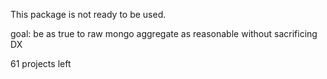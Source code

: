 This package is not ready to be used.

goal: be as true to raw mongo aggregate as reasonable without sacrificing DX

61 projects left
